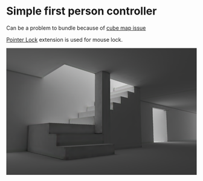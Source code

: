 # Simple first person controller
Can be a problem to bundle because of [cube map issue](https://github.com/defold/defold/issues/6325)

[Pointer Lock](https://github.com/indiesoftby/defold-pointer-lock) extension is used for mouse lock.

![pcss](https://github.com/abadonna/defold-first-person/blob/main/sample.png)

